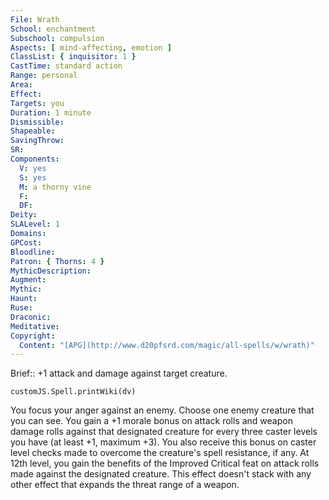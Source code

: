 ```yaml
---
File: Wrath
School: enchantment
Subschool: compulsion
Aspects: [ mind-affecting, emotion ]
ClassList: { inquisitor: 1 }
CastTime: standard action
Range: personal
Area: 
Effect: 
Targets: you
Duration: 1 minute
Dismissible: 
Shapeable: 
SavingThrow: 
SR: 
Components:
  V: yes
  S: yes
  M: a thorny vine
  F: 
  DF: 
Deity: 
SLALevel: 1
Domains: 
GPCost: 
Bloodline: 
Patron: { Thorns: 4 }
MythicDescription: 
Augment: 
Mythic: 
Haunt: 
Ruse: 
Draconic: 
Meditative: 
Copyright:
  Content: "[APG](http://www.d20pfsrd.com/magic/all-spells/w/wrath)"
---
```

Brief:: +1 attack and damage against target creature.

```dataviewjs
customJS.Spell.printWiki(dv)
```

You focus your anger against an enemy. Choose one enemy creature that you can see. You gain a +1 morale bonus on attack rolls and weapon damage rolls against that designated creature for every three caster levels you have (at least +1, maximum +3). You also receive this bonus on caster level checks made to overcome the creature's spell resistance, if any. At 12th level, you gain the benefits of the Improved Critical feat on attack rolls made against the designated creature. This effect doesn't stack with any other effect that expands the threat range of a weapon.
